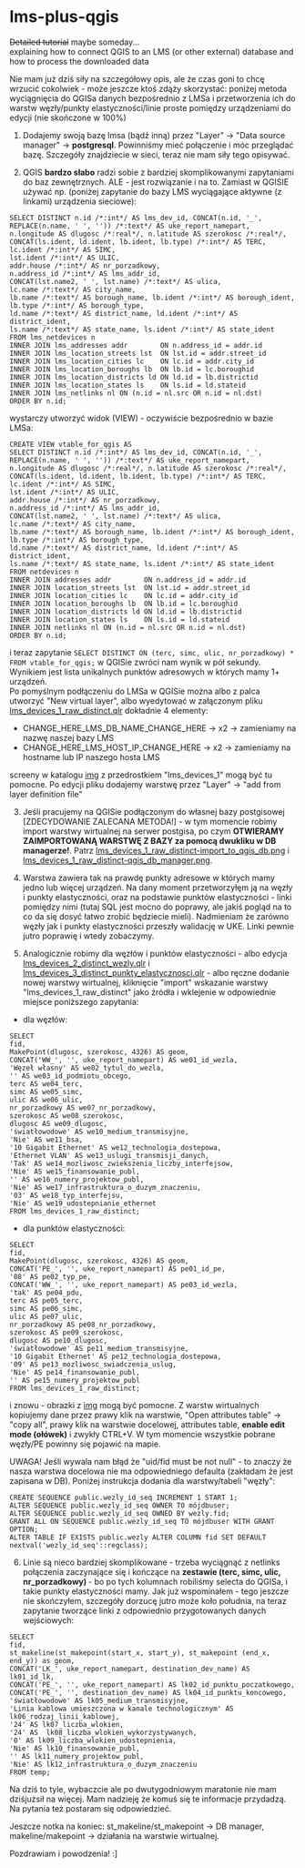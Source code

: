 # lms-plus-qgis
<s>Detailed tutorial</s> maybe someday...  
explaining how to connect QGIS to an LMS (or other external) database and how to process the downloaded data

Nie mam już dziś siły na szczegółowy opis, ale że czas goni to chcę wrzucić cokolwiek - może jeszcze ktoś zdąży skorzystać: poniżej metoda wyciągnięcia do QGISa danych bezpośrednio z LMSa i przetworzenia ich do warstw węzły/punkty elastyczności/linie proste pomiędzy urządzeniami do edycji (nie skończone w 100%)

1. Dodajemy swoją bazę lmsa (bądź inną) przez "Layer" -> "Data source manager" -> <b>postgresql</b>. Powinniśmy mieć połączenie i móc przeglądać bazę. Szczegóły znajdziecie w sieci, teraz nie mam siły tego opisywać.

2. QGIS <b>bardzo słabo</b> radzi sobie z bardziej skomplikowanymi zapytaniami do baz zewnętrznych. ALE - jest rozwiązanie i na to. Zamiast w QGISIE używać np. (poniżej zapytanie do bazy LMS wyciągające aktywne (z linkami) urządzenia sieciowe):

```
SELECT DISTINCT n.id /*:int*/ AS lms_dev_id, CONCAT(n.id, '_', REPLACE(n.name, ' ', '')) /*:text*/ AS uke_report_namepart, n.longitude AS dlugosc /*:real*/, n.latitude AS szerokosc /*:real*/,
CONCAT(ls.ident, ld.ident, lb.ident, lb.type) /*:int*/ AS TERC,
lc.ident /*:int*/ AS SIMC,
lst.ident /*:int*/ AS ULIC,
addr.house /*:int*/ AS nr_porzadkowy,
n.address_id /*:int*/ AS lms_addr_id,
CONCAT(lst.name2, ' ', lst.name) /*:text*/ AS ulica,
lc.name /*:text*/ AS city_name,
lb.name /*:text*/ AS borough_name, lb.ident /*:int*/ AS borough_ident, lb.type /*:int*/ AS borough_type,
ld.name /*:text*/ AS district_name, ld.ident /*:int*/ AS district_ident,
ls.name /*:text*/ AS state_name, ls.ident /*:int*/ AS state_ident
FROM lms_netdevices n
INNER JOIN lms_addresses addr        ON n.address_id = addr.id
INNER JOIN lms_location_streets lst  ON lst.id = addr.street_id
INNER JOIN lms_location_cities lc    ON lc.id = addr.city_id
INNER JOIN lms_location_boroughs lb  ON lb.id = lc.boroughid
INNER JOIN lms_location_districts ld ON ld.id = lb.districtid
INNER JOIN lms_location_states ls    ON ls.id = ld.stateid
INNER JOIN lms_netlinks nl ON (n.id = nl.src OR n.id = nl.dst)
ORDER BY n.id;
```
wystarczy utworzyć widok (VIEW) - oczywiście bezpośrednio w bazie LMSa:
```
CREATE VIEW vtable_for_qgis AS
SELECT DISTINCT n.id /*:int*/ AS lms_dev_id, CONCAT(n.id, '_', REPLACE(n.name, ' ', '')) /*:text*/ AS uke_report_namepart, n.longitude AS dlugosc /*:real*/, n.latitude AS szerokosc /*:real*/,
CONCAT(ls.ident, ld.ident, lb.ident, lb.type) /*:int*/ AS TERC,
lc.ident /*:int*/ AS SIMC,
lst.ident /*:int*/ AS ULIC,
addr.house /*:int*/ AS nr_porzadkowy,
n.address_id /*:int*/ AS lms_addr_id,
CONCAT(lst.name2, ' ', lst.name) /*:text*/ AS ulica,
lc.name /*:text*/ AS city_name,
lb.name /*:text*/ AS borough_name, lb.ident /*:int*/ AS borough_ident, lb.type /*:int*/ AS borough_type,
ld.name /*:text*/ AS district_name, ld.ident /*:int*/ AS district_ident,
ls.name /*:text*/ AS state_name, ls.ident /*:int*/ AS state_ident
FROM netdevices n
INNER JOIN addresses addr        ON n.address_id = addr.id
INNER JOIN location_streets lst  ON lst.id = addr.street_id
INNER JOIN location_cities lc    ON lc.id = addr.city_id
INNER JOIN location_boroughs lb  ON lb.id = lc.boroughid
INNER JOIN location_districts ld ON ld.id = lb.districtid
INNER JOIN location_states ls    ON ls.id = ld.stateid
INNER JOIN netlinks nl ON (n.id = nl.src OR n.id = nl.dst)
ORDER BY n.id;
```
  
i teraz zapytanie ```SELECT DISTINCT ON (terc, simc, ulic, nr_porzadkowy) * FROM vtable_for_qgis;``` w QGISie zwróci nam wynik w pół sekundy. Wynikiem jest lista unikalnych punktów adresowych w których mamy 1+ urządzeń.   
Po pomyślnym podłączeniu do LMSa w QGISie można albo z palca utworzyć "New virtual layer", albo wyedytować w załączonym pliku [lms_devices_1_raw_distinct.qlr](./virtual_layers/lms_devices_1_raw_distinct.qlr) dokładnie 4 elementy:
* CHANGE_HERE_LMS_DB_NAME_CHANGE_HERE -> x2 -> zamieniamy na nazwę naszej bazy LMS  
* CHANGE_HERE_LMS_HOST_IP_CHANGE_HERE -> x2 -> zamieniamy na hostname lub IP naszego hosta LMS   

screeny w katalogu [img](./img) z przedrostkiem "lms_devices_1" mogą być tu pomocne. Po edycji pliku dodajemy warstwę przez "Layer" -> "add from layer definition file"

3. Jeśli pracujemy na QGISie podłączonym do własnej bazy postgisowej [ZDECYDOWANIE ZALECANA METODA!] - w tym momencie robimy import warstwy wirtualnej na serwer postgisa, po czym <b>OTWIERAMY ZAIMPORTOWANĄ WARSTWĘ Z BAZY za pomocą dwukliku w DB managerze!</b>. Patrz [lms_devices_1_raw_distinct-import_to_qgis_db.png](./img/lms_devices_1_raw_distinct-import_to_qgis_db.png) i [lms_devices_1_raw_distinct-qgis_db_manager.png](./img/lms_devices_1_raw_distinct-qgis_db_manager.png).

4. Warstwa zawiera tak na prawdę punkty adresowe w których mamy jedno lub więcej urządzeń. Na dany moment przetworzyłęm ją na węzły i punkty elastyczności, oraz na podstawie punktów elastyczności - linki pomiędzy nimi (tutaj SQL jest mocno do poprawy, ale jakiś pogląd na to co da się dosyć łatwo zrobić będziecie mieli). Nadmieniam że zarówno węzły jak i punkty elastyczności przeszły walidację w UKE. Linki pewnie jutro poprawię i wtedy zobaczymy.

5. Analogicznie robimy dla węzłów i punktów elastyczności - albo edycja [lms_devices_2_distinct_wezly.qlr](./virtual_layers/lms_devices_2_distinct_wezly.qlr) i [lms_devices_3_distinct_punkty_elastycznosci.qlr](./virtual_layers/lms_devices_3_distinct_punkty_elastycznosci.qlr) - albo ręczne dodanie nowej warstwy wirtualnej, kliknięcie "import" wskazanie warstwy "lms_devices_1_raw_distinct" jako źródła i wklejenie w odpowiednie miejsce poniższego zapytania:  
* dla węzłów:  
```
SELECT
fid,
MakePoint(dlugosc, szerokosc, 4326) AS geom,
CONCAT('WW_', '', uke_report_namepart) AS we01_id_wezla,
'Węzeł własny' AS we02_tytul_do_wezla,
'' AS we03_id_podmiotu_obcego,
terc AS we04_terc,
simc AS we05_simc,
ulic AS we06_ulic,
nr_porzadkowy AS we07_nr_porzadkowy,
szerokosc AS we08_szerokosc,
dlugosc AS we09_dlugosc,
'światłowodowe' AS we10_medium_transmisyjne,
'Nie' AS we11_bsa,
'10 Gigabit Ethernet' AS we12_technologia_dostepowa,
'Ethernet VLAN' AS we13_uslugi_transmisji_danych,
'Tak' AS we14_mozliwosc_zwiekszenia_liczby_interfejsow,
'Nie' AS we15_finansowanie_publ,
'' AS we16_numery_projektow_publ,
'Nie' AS we17_infrastruktura_o_duzym_znaczeniu,
'03' AS we18_typ_interfejsu,
'Nie' AS we19_udostepnianie_ethernet
FROM lms_devices_1_raw_distinct;
```

* dla punktów elastyczności:  
```
SELECT
fid,
MakePoint(dlugosc, szerokosc, 4326) AS geom,
CONCAT('PE_', '', uke_report_namepart) AS pe01_id_pe,
'08' AS pe02_typ_pe,
CONCAT('WW_', '', uke_report_namepart) AS pe03_id_wezla,
'tak' AS pe04_pdu,
terc AS pe05_terc,
simc AS pe06_simc,
ulic AS pe07_ulic,
nr_porzadkowy AS pe08_nr_porzadkowy,
szerokosc AS pe09_szerokosc,
dlugosc AS pe10_dlugosc,
'światłowodowe' AS pe11_medium_transmisyjne,
'10 Gigabit Ethernet' AS pe12_technologia_dostepowa,
'09' AS pe13_mozliwosc_swiadczenia_uslug,
'Nie' AS pe14_finansowanie_publ,
'' AS pe15_numery_projektow_publ
FROM lms_devices_1_raw_distinct;
```

i znowu - obrazki z [img](./img) mogą być pomocne. Z warstw wirtualnych kopiujemy dane przez prawy klik na warstwie, "Open attributes table" -> "copy all", prawy klik na warstwie docelowej, attributes table, <b>enable edit mode (ołówek)</b> i zwykły CTRL+V. W tym momencie wszystkie pobrane węzły/PE powinny się pojawić na mapie.  

UWAGA! Jeśli wywala nam błąd że "uid/fid must be not null" - to znaczy że nasza warstwa docelowa nie ma odpowiedniego defaulta (zakładam że jest zapisana w DB). Poniżej instrukcja dodania dla warstwy/tabeli "węzły":
```
CREATE SEQUENCE public.wezly_id_seq INCREMENT 1 START 1;
ALTER SEQUENCE public.wezly_id_seq OWNER TO mójdbuser;
ALTER SEQUENCE public.wezly_id_seq OWNED BY wezly.fid;
GRANT ALL ON SEQUENCE public.wezly_id_seq TO mójdbuser WITH GRANT OPTION;
ALTER TABLE IF EXISTS public.wezly ALTER COLUMN fid SET DEFAULT nextval('wezly_id_seq'::regclass);
```


6. Linie są nieco bardziej skomplikowane - trzeba wyciągnąć z netlinks połączenia zaczynające się i kończące na <b>zestawie (terc, simc, ulic, nr_porzadkowy) </b> - bo po tych kolumnach robiliśmy selecta do QGISa, i takie punkty elastyczności mamy. Jak już wspominałem - tego jeszcze nie skończyłem, szczegóły dorzucę jutro może koło południa, na teraz zapytanie tworzące linki z odpowiednio przygotowanych danych wejściowych:  

```
SELECT
fid,
st_makeline(st_makepoint(start_x, start_y), st_makepoint (end_x, end_y)) as geom,
CONCAT('LK_', uke_report_namepart, destination_dev_name) AS lk01_id_lk,
CONCAT('PE_', '', uke_report_namepart) AS lk02_id_punktu_poczatkowego,
CONCAT('PE_', '', destination_dev_name) AS lk04_id_punktu_koncowego,
'światłowodowe' AS lk05_medium_transmisyjne,
'Linia kablowa umieszczona w kanale technologicznym' AS lk06_rodzaj_linii_kablowej,
'24' AS lk07_liczba_wlokien, 
'24' AS  lk08_liczba_wlokien_wykorzystywanych,
'0' AS lk09_liczba_wlokien_udostepnienia,
'Nie' AS lk10_finansowanie_publ,
'' AS lk11_numery_projektow_publ,
'Nie' AS lk12_infrastruktura_o_duzym_znaczeniu
FROM temp;
```

Na dziś to tyle, wybaczcie ale po dwutygodniowym maratonie nie mam dziśjużsił na więcej. Mam nadzieję że komuś się te informacje przydadzą. Na pytania też postaram się odpowiedzieć.

Jeszcze notka na koniec: st_makeline/st_makepoint -> DB manager, makeline/makepoint -> działania na warstwie wirtualnej.  

Pozdrawiam i powodzenia! :]  
